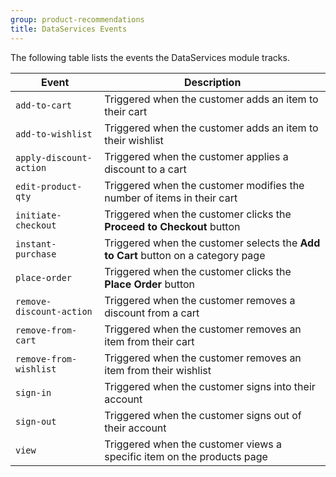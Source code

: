 ```yaml
---
group: product-recommendations
title: DataServices Events
---
```


The following table lists the events the DataServices module tracks.

Event |Description
--- | ---
`add-to-cart` | Triggered when the customer adds an item to their cart
`add-to-wishlist` | Triggered when the customer adds an item to their wishlist
`apply-discount-action` | Triggered when the customer applies a discount to a cart
`edit-product-qty` | Triggered when the customer modifies the number of items in their cart
`initiate-checkout` | Triggered when the customer clicks the **Proceed to Checkout** button
`instant-purchase` | Triggered when the customer selects the **Add to Cart** button on a category page
`place-order` | Triggered when the customer clicks the **Place Order** button
`remove-discount-action` | Triggered when the customer removes a discount from a cart
`remove-from-cart` | Triggered when the customer removes an item from their cart
`remove-from-wishlist` | Triggered when the customer removes an item from their wishlist
`sign-in` | Triggered when the customer signs into their account
`sign-out` | Triggered when the customer signs out of their account
`view` | Triggered when the customer views a specific item on the products page